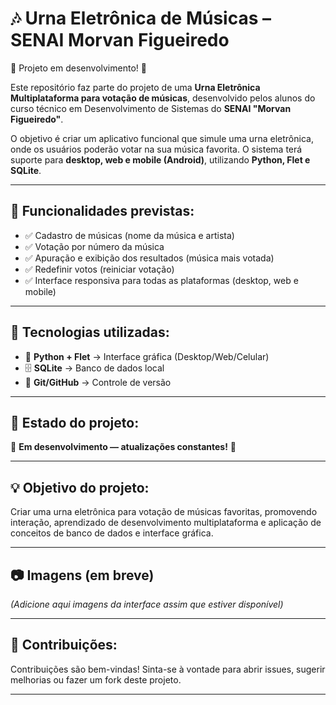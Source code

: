 # 🎶 Urna Eletrônica de Músicas – SENAI Morvan Figueiredo
🚧 Projeto em desenvolvimento! 🚧

Este repositório faz parte do projeto de uma **Urna Eletrônica Multiplataforma para votação de músicas**, desenvolvido pelos alunos do curso técnico em Desenvolvimento de Sistemas do **SENAI "Morvan Figueiredo"**.

O objetivo é criar um aplicativo funcional que simule uma urna eletrônica, onde os usuários poderão votar na sua música favorita. O sistema terá suporte para **desktop, web e mobile (Android)**, utilizando **Python, Flet e SQLite**.

---

## 🎯 Funcionalidades previstas:
- ✅ Cadastro de músicas (nome da música e artista)
- ✅ Votação por número da música
- ✅ Apuração e exibição dos resultados (música mais votada)
- ✅ Redefinir votos (reiniciar votação)
- ✅ Interface responsiva para todas as plataformas (desktop, web e mobile)

---

## 🔧 Tecnologias utilizadas:
- 🐍 **Python + Flet** → Interface gráfica (Desktop/Web/Celular)
- 🗄️ **SQLite** → Banco de dados local
- 🔗 **Git/GitHub** → Controle de versão

---

## 📌 Estado do projeto:
🚧 **Em desenvolvimento — atualizações constantes!** 🚧

---

## 💡 Objetivo do projeto:
Criar uma urna eletrônica para votação de músicas favoritas, promovendo interação, aprendizado de desenvolvimento multiplataforma e aplicação de conceitos de banco de dados e interface gráfica.

---

## 📷 Imagens (em breve)
*(Adicione aqui imagens da interface assim que estiver disponível)*

---

## 🤝 Contribuições:
Contribuições são bem-vindas! Sinta-se à vontade para abrir issues, sugerir melhorias ou fazer um fork deste projeto.

---
